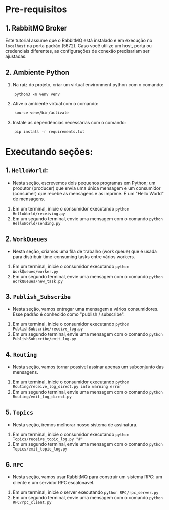 # Pre-requisitos

## 1. RabbitMQ Broker
Este tutorial assume que o RabbitMQ está instalado e em execução no `localhost` na porta padrão (5672).
Caso  você utilize um host, porta ou credenciais diferentes, as configurações de conexão precisariam ser ajustadas.
## 2. Ambiente Python
1. Na raíz do projeto, criar um virtual environment python com o comando:
```
    python3 -m venv venv
```

2. Ative o ambiente virtual com o comando:
```
    source venv/bin/activate
```

3. Instale as dependências necessárias com o comando:
```
    pip install -r requirements.txt
```

# Executando seções:
## 1. `HelloWorld`:
- Nesta seção, escrevemos dois pequenos programas em Python; um produtor (producer) que envia uma única mensagem e um consumidor (consumer) que recebe as mensagens e as imprime. É um "Hello World" de mensagens.
1. Em um terminal, inicie o consumidor executando `python HelloWorld/receiving.py`
2. Em um segundo terminal, envie uma mensagem com o comando `python HelloWorld/sending.py`

## 2. `WorkQueues`
- Nesta seção, criamos uma fila de trabalho (work queue) que é usada para distribuir time-consuming tasks entre vários workers.
1. Em um terminal, inicie o consumidor executando `python WorkQueues/worker.py`
2. Em um segundo terminal, envie uma mensagem com o comando `python WorkQueues/new_task.py`

## 3. `Publish_Subscribe`
- Nesta seção, vamos entregar uma mensagem a vários consumidores. Esse padrão é conhecido como "publish / subscribe".
1. Em um terminal, inicie o consumidor executando `python PublishSubscribe/receive_log.py`
2. Em um segundo terminal, envie uma mensagem com o comando `python PublishSubscribe/emit_log.py`

## 4. `Routing`
- Nesta seção, vamos tornar possível assinar apenas um subconjunto das mensagens.
1. Em um terminal, inicie o consumidor executando `python Routing/receive_log_direct.py info warning error`
2. Em um segundo terminal, envie uma mensagem com o comando `python Routing/emit_log_direct.py`

## 5. `Topics`
- Nesta seção, iremos melhorar nosso sistema de assinatura.
1. Em um terminal, inicie o consumidor executando `python Topics/receive_topic_log.py "#"`
2. Em um segundo terminal, envie uma mensagem com o comando `python Topics/emit_topic_log.py`

## 6. `RPC`
- Nesta seção, vamos usar RabbitMQ para construir um sistema RPC: um cliente e um servidor RPC escalonável.
1. Em um terminal, inicie o server executando `python RPC/rpc_server.py`
2. Em um segundo terminal, envie uma mensagem com o comando `python RPC/rpc_client.py`